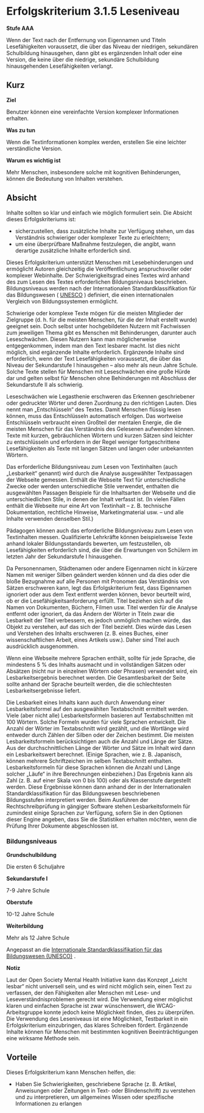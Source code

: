 # Erfolgskriterium 3.1.5 Leseniveau

**Stufe AAA**

Wenn der Text nach der Entfernung von Eigennamen und Titeln Lesefähigkeiten voraussetzt, die über das Niveau der niedrigen, sekundären Schulbildung hinausgehen, dann gibt es ergänzenden Inhalt oder eine Version, die keine über die niedrige, sekundäre Schulbildung hinausgehenden Lesefähigkeiten verlangt.

## Kurz

**Ziel**

Benutzer können eine vereinfachte Version komplexer Informationen erhalten.

**Was zu tun**

Wenn die Textinformationen komplex werden, erstellen Sie eine leichter verständliche Version.

**Warum es wichtig ist**

Mehr Menschen, insbesondere solche mit kognitiven Behinderungen, können die Bedeutung von Inhalten verstehen.

## Absicht

Inhalte sollten so klar und einfach wie möglich formuliert sein. Die Absicht dieses Erfolgskriteriums ist:

- sicherzustellen, dass zusätzliche Inhalte zur Verfügung stehen, um das Verständnis schwieriger oder komplexer Texte zu erleichtern;
- um eine überprüfbare Maßnahme festzulegen, die angibt, wann derartige zusätzliche Inhalte erforderlich sind.

Dieses Erfolgskriterium unterstützt Menschen mit Lesebehinderungen und ermöglicht Autoren gleichzeitig die Veröffentlichung anspruchsvoller oder komplexer Webinhalte. Der Schwierigkeitsgrad eines Textes wird anhand des zum Lesen des Textes erforderlichen Bildungsniveaus beschrieben. Bildungsniveaus werden nach der Internationalen Standardklassifikation für das Bildungswesen ( [UNESCO](https://unesdoc.unesco.org/ark:/48223/pf0000219109) ) definiert, die einen internationalen Vergleich von Bildungssystemen ermöglicht.

Schwierige oder komplexe Texte mögen für die meisten Mitglieder der Zielgruppe (d. h. für die meisten Menschen, für die der Inhalt erstellt wurde) geeignet sein. Doch selbst unter hochgebildeten Nutzern mit Fachwissen zum jeweiligen Thema gibt es Menschen mit Behinderungen, darunter auch Leseschwächen. Diesen Nutzern kann man möglicherweise entgegenkommen, indem man den Text lesbarer macht. Ist dies nicht möglich, sind ergänzende Inhalte erforderlich. Ergänzende Inhalte sind erforderlich, wenn der Text Lesefähigkeiten voraussetzt, die über das Niveau der Sekundarstufe I hinausgehen – also mehr als neun Jahre Schule. Solche Texte stellen für Menschen mit Leseschwächen eine große Hürde dar und gelten selbst für Menschen ohne Behinderungen mit Abschluss der Sekundarstufe II als schwierig.

Leseschwächen wie Legasthenie erschweren das Erkennen geschriebener oder gedruckter Wörter und deren Zuordnung zu den richtigen Lauten. Dies nennt man „Entschlüsseln“ des Textes. Damit Menschen flüssig lesen können, muss das Entschlüsseln automatisch erfolgen. Das wortweise Entschlüsseln verbraucht einen Großteil der mentalen Energie, die die meisten Menschen für das Verständnis des Gelesenen aufwenden können. Texte mit kurzen, gebräuchlichen Wörtern und kurzen Sätzen sind leichter zu entschlüsseln und erfordern in der Regel weniger fortgeschrittene Lesefähigkeiten als Texte mit langen Sätzen und langen oder unbekannten Wörtern.

Das erforderliche Bildungsniveau zum Lesen von Textinhalten (auch „Lesbarkeit“ genannt) wird durch die Analyse ausgewählter Textpassagen der Webseite gemessen. Enthält die Webseite Text für unterschiedliche Zwecke oder werden unterschiedliche Stile verwendet, enthalten die ausgewählten Passagen Beispiele für die Inhaltsarten der Webseite und die unterschiedlichen Stile, in denen der Inhalt verfasst ist. (In vielen Fällen enthält die Webseite nur eine Art von Textinhalt – z. B. technische Dokumentation, rechtliche Hinweise, Marketingmaterial usw. – und alle Inhalte verwenden denselben Stil.)

Pädagogen können auch das erforderliche Bildungsniveau zum Lesen von Textinhalten messen. Qualifizierte Lehrkräfte können beispielsweise Texte anhand lokaler Bildungsstandards bewerten, um festzustellen, ob Lesefähigkeiten erforderlich sind, die über die Erwartungen von Schülern im letzten Jahr der Sekundarstufe I hinausgehen.

Da Personennamen, Städtenamen oder andere Eigennamen nicht in kürzere Namen mit weniger Silben geändert werden können und da dies oder die bloße Bezugnahme auf alle Personen mit Pronomen das Verständnis von Sätzen erschweren kann, legt das Erfolgskriterium fest, dass Eigennamen ignoriert oder aus dem Text entfernt werden können, bevor beurteilt wird, ob er die Lesefähigkeitsanforderung erfüllt. Titel beziehen sich auf die Namen von Dokumenten, Büchern, Filmen usw. Titel werden für die Analyse entfernt oder ignoriert, da das Ändern der Wörter in Titeln zwar die Lesbarkeit der Titel verbessern, es jedoch unmöglich machen würde, das Objekt zu verstehen, auf das sich der Titel bezieht. Dies würde das Lesen und Verstehen des Inhalts erschweren (z. B. eines Buches, einer wissenschaftlichen Arbeit, eines Artikels usw.). Daher sind Titel auch ausdrücklich ausgenommen.

Wenn eine Webseite mehrere Sprachen enthält, sollte für jede Sprache, die mindestens 5 % des Inhalts ausmacht und in vollständigen Sätzen oder Absätzen (nicht nur in einzelnen Wörtern oder Phrasen) verwendet wird, ein Lesbarkeitsergebnis berechnet werden. Die Gesamtlesbarkeit der Seite sollte anhand der Sprache beurteilt werden, die die schlechtesten Lesbarkeitsergebnisse liefert.

Die Lesbarkeit eines Inhalts kann auch durch Anwendung einer Lesbarkeitsformel auf den ausgewählten Textabschnitt ermittelt werden. Viele (aber nicht alle) Lesbarkeitsformeln basieren auf Textabschnitten mit 100 Wörtern. Solche Formeln wurden für viele Sprachen entwickelt. Die Anzahl der Wörter im Textabschnitt wird gezählt, und die Wortlänge wird entweder durch Zählen der Silben oder der Zeichen bestimmt. Die meisten Lesbarkeitsformeln berücksichtigen auch die Anzahl und Länge der Sätze. Aus der durchschnittlichen Länge der Wörter und Sätze im Inhalt wird dann ein Lesbarkeitswert berechnet. (Einige Sprachen, wie z. B. Japanisch, können mehrere Schriftzeichen im selben Textabschnitt enthalten. Lesbarkeitsformeln für diese Sprachen können die Anzahl und Länge solcher „Läufe“ in ihre Berechnungen einbeziehen.) Das Ergebnis kann als Zahl (z. B. auf einer Skala von 0 bis 100) oder als Klassenstufe dargestellt werden. Diese Ergebnisse können dann anhand der in der Internationalen Standardklassifikation für das Bildungswesen beschriebenen Bildungsstufen interpretiert werden. Beim Ausführen der Rechtschreibprüfung in gängiger Software stehen Lesbarkeitsformeln für zumindest einige Sprachen zur Verfügung, sofern Sie in den Optionen dieser Engine angeben, dass Sie die Statistiken erhalten möchten, wenn die Prüfung Ihrer Dokumente abgeschlossen ist.

### Bildungsniveaus

**Grundschulbildung**

Die ersten 6 Schuljahre

**Sekundarstufe I**

7-9 Jahre Schule

**Oberstufe**

10-12 Jahre Schule

**Weiterbildung**

Mehr als 12 Jahre Schule

Angepasst an die [Internationale Standardklassifikation für das Bildungswesen (UNESCO)](https://uis.unesco.org/en/topic/international-standard-classification-education-isced) .

**Notiz**

Laut der Open Society Mental Health Initiative kann das Konzept „Leicht lesbar“ nicht universell sein, und es wird nicht möglich sein, einen Text zu verfassen, der den Fähigkeiten aller Menschen mit Lese- und Leseverständnisproblemen gerecht wird. Die Verwendung einer möglichst klaren und einfachen Sprache ist zwar wünschenswert, die WCAG-Arbeitsgruppe konnte jedoch keine Möglichkeit finden, dies zu überprüfen. Die Verwendung des Leseniveaus ist eine Möglichkeit, Testbarkeit in ein Erfolgskriterium einzubringen, das klares Schreiben fördert. Ergänzende Inhalte können für Menschen mit bestimmten kognitiven Beeinträchtigungen eine wirksame Methode sein.

## Vorteile

Dieses Erfolgskriterium kann Menschen helfen, die:

- Haben Sie Schwierigkeiten, geschriebene Sprache (z. B. Artikel, Anweisungen oder Zeitungen in Text- oder Blindenschrift) zu verstehen und zu interpretieren, um allgemeines Wissen oder spezifische Informationen zu erlangen